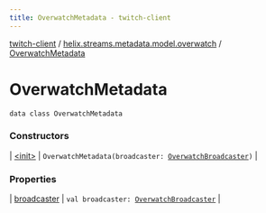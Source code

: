```yaml
---
title: OverwatchMetadata - twitch-client
---
```


[twitch-client](../../index.html) / [helix.streams.metadata.model.overwatch](../index.html) / [OverwatchMetadata](./index.html)

# OverwatchMetadata

`data class OverwatchMetadata`

### Constructors

| [&lt;init&gt;](-init-.html) | `OverwatchMetadata(broadcaster: `[`OverwatchBroadcaster`](../-overwatch-broadcaster/index.html)`)` |

### Properties

| [broadcaster](broadcaster.html) | `val broadcaster: `[`OverwatchBroadcaster`](../-overwatch-broadcaster/index.html) |

